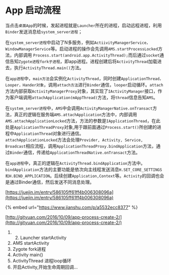 # App 启动流程

当点击`桌面App`的时候，发起进程就是`Launcher`所在的进程，启动远程进程，利用`Binder`发送消息给`system_server进程`；

  
在`system_server进程`中启动了N多服务，例如`ActiivityManagerService，WindowManagerService`等。启动进程的操作会先调用`AMS.startProcessLocked`方法，内部调用 `Process.start(android.app.ActivityThread);`而后通过`socket`通信告知`Zygote进程fork子进程`，即app进程。进程创建后将`ActivityThread`加载进去，执行`ActivityThread.main()`方法。

  
在`app进程`中，`main方法`会实例化`ActivityThread`，同时创建`ApplicationThread，Looper，Hander对象`，调用`attach方法`进行`Binder`通信，`looper`启动循环。`attach`方法内部获取`ActivityManagerProxy`对象，其实现了`IActivityManager`接口，作为客户端调用`attachApplication(mAppThread)`方法，将`thread`信息告知`AMS`。

在`system_server进程`中，`AMS`中会调用`ActivityManagerNative.onTransact`方法，真正的逻辑在服务端`AMS.attachApplication`方法中，内部调用`AMS.attachApplicationLocked`方法，方法的参数是`IApplicationThread`，在此处是`ApplicationThreadProxy`对象,用于跟前面通过`Process.start()`所创建的进程中`ApplicationThread`对象进行通信。  
`attachApplicationLocked`方法会处理`Provider, Activity, Service, Broadcast`相应流程，调用`ApplicationThreadProxy.bindApplication`方法，通过`Binder`通信，传递给`ApplicationThreadNative.onTransact`方法。

在`app进程`中，真正的逻辑在`ActivityThread.bindApplication`方法中。`bindApplication`方法的主要功能是依次向主线程发送消息`H.SET_CORE_SETTINGS 和H.BIND_APPLICATION`。后续创建`Application,Context`等。`Activity`的回调也会是通过Binder通信，然后发送不同消息处理。



[https://juejin.im/entry/586105ff61ff4b006308096a](https://juejin.im/entry/586105ff61ff4b006308096a)

{% embed url="https://www.jianshu.com/p/a5532ecc8377" %}

[http://gityuan.com/2016/10/09/app-process-create-2/](http://gityuan.com/2016/10/09/app-process-create-2/)

1. 2. Launcher startActivity
3. AMS startActivity
4. Zygote fork进程
5. Activity main\(\)
6. ActivityThread 进程loop循环
7. 开启Activity,开始生命周期回调…

